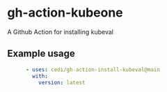 # gh-action-kubeone

A Github Action for installing kubeval

## Example usage

```yaml
      - uses: cedi/gh-action-install-kubeval@main
        with:
          version: latest
```

